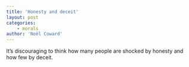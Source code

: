 ```yaml
---
title: 'Honesty and deceit'
layout: post
categories:
    - morals
author: 'Noël Coward'
---
```


It’s discouraging to think how many people are shocked by honesty and how few by deceit.